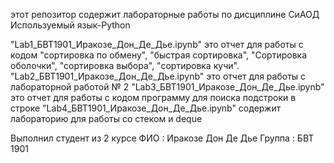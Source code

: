 этот репозитор содержит лабораторные работы по дисциплине СиАОД 
Используемый язык-Python

"Lab1_БВТ1901_Иракозе_Дон_Де_Дье.ipynb" это отчет для работы с кодом "сортировка по обмену", "быстрая сортировка", "Сортировка оболочки", "сортировка выбора", "сортировка кучи".
"Lab2_БВТ1901_Иракозе_Дон_Де_Дье.ipynb" это отчет для работы с лабораторной работой № 2 
"Lab3_БВТ1901_Иракозе_Дон_Де_Дье.ipynb" это отчет для работы с кодом программу для поиска подстроки в строке
"Lab4_БВТ1901_Иракозе_Дон_Де_Дье.ipynb" содержит лабораторию для работы со стеком и deque

Выполнил студент из 2 курсе
ФИО : Иракозе Дон Де Дье
Группа : БВТ 1901
